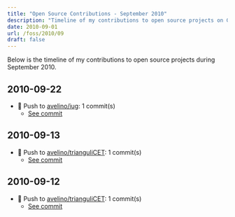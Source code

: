 ```yaml
---
title: "Open Source Contributions - September 2010"
description: "Timeline of my contributions to open source projects on GitHub during September 2010."
date: 2010-09-01
url: /foss/2010/09
draft: false
---
```


Below is the timeline of my contributions to open source projects during September 2010.

## 2010-09-22

- 🔨 Push to [avelino/iug](https://github.com/avelino/iug): 1 commit(s)
  - [See commit](https://github.com/avelino/iug/commits/main/?author=avelino&since=2010-09-22&until=2010-09-22)

## 2010-09-13

- 🔨 Push to [avelino/trianguliCET](https://github.com/avelino/trianguliCET): 1 commit(s)
  - [See commit](https://github.com/avelino/trianguliCET/commits/main/?author=avelino&since=2010-09-13&until=2010-09-13)

## 2010-09-12

- 🔨 Push to [avelino/trianguliCET](https://github.com/avelino/trianguliCET): 1 commit(s)
  - [See commit](https://github.com/avelino/trianguliCET/commits/main/?author=avelino&since=2010-09-12&until=2010-09-12)

